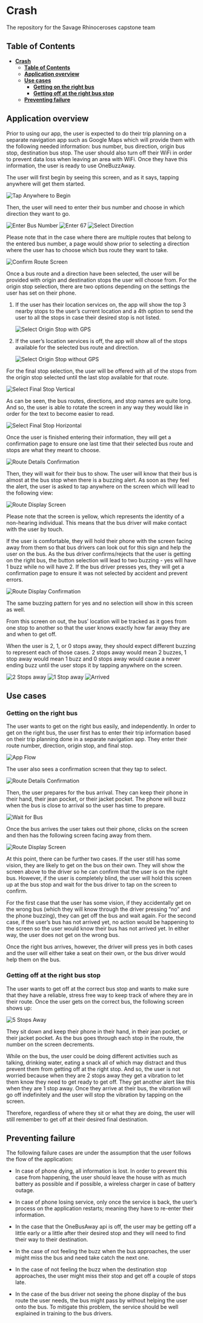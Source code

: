 # Crash
The repository for the Savage Rhinoceroses capstone team

## Table of Contents
- [**Crash**](#crash)
  - [**Table of Contents**](#table-of-contents)
  - [**Application overview**](#application-overview)
  - [**Use cases**](#use-cases)
      - [**Getting on the right bus**](#getting-on-the-right-bus)
      - [**Getting off at the right bus stop**](#getting-off-at-the-right-bus-stop)
  - [**Preventing failure**](#preventing-failure)

## Application overview

Prior to using our app, the user is expected to do their trip planning on a separate navigation app such as Google Maps which will provide them with the following needed information: bus number, bus direction, origin bus stop, destination bus stop. The user should also turn off their WiFi in order to prevent data loss when leaving an area with WiFi. Once they have this information, the user is ready to use OneBuzzAway.

The user will first begin by seeing this screen, and as it says, tapping anywhere will get them started.

![Tap Anywhere to Begin](tap-anywhere-to-begin.jpg)

Then, the user will need to enter their bus number and choose in which direction they want to go.

![Enter Bus Number](enter-bus-number.jpg)
![Enter 67](enter-67.jpg)
![Select Direction](select-direction.jpg)

Please note that in the case where there are multiple routes that belong to the entered bus number, a page would show prior to selecting a direction where the user has to choose which bus route they want to take.

![Confirm Route Screen](confirm-route-screen.jpg)

Once a bus route and a direction have been selected, the user will be provided with origin and destination stops the user will choose from. For the origin stop selection, there are two options depending on the settings the user has set on their phone.

1. If the user has their location services on, the app will show the top 3 nearby stops to the user’s current location and a 4th option to send the user to all the stops in case their desired stop is not listed. 

    ![Select Origin Stop with GPS](select-origin-stop-with-gps.jpg)

1. If the user’s location services is off, the app will show all of the stops available for the selected bus route and direction. 

    ![Select Origin Stop without GPS](select-origin-stop-without-gps.jpg)

For the final stop selection, the user will be offered with all of the stops from the origin stop selected until the last stop available for that route. 

![Select Final Stop Vertical](select-final-stop-vertical.jpg)

As can be seen, the bus routes, directions, and stop names are quite long. And so, the user is able to rotate the screen in any way they would like in order for the text to become easier to read.

![Select Final Stop Horizontal](select-final-stop-horizontal.jpg)

Once the user is finished entering their information, they will get a confirmation page to ensure one last time that their selected bus route and stops are what they meant to choose.

![Route Details Confirmation](route-details-confirmation.jpg)

Then, they will wait for their bus to show. The user will know that their bus is almost at the bus stop when there is a buzzing alert. 
As soon as they feel the alert, the user is asked to tap anywhere on the screen which will lead to the following view:

![Route Display Screen](route-display-screen.jpg)

Please note that the screen is yellow, which represents the identity of a non-hearing individual. This means that the bus driver will make contact with the user by touch. 

If the user is comfortable, they will hold their phone with the screen facing away from them so that bus drivers can look out for this sign and help the user on the bus. As the bus driver confirms/rejects that the user is getting on the right bus, the button selection will lead to two buzzing - yes will have 1 buzz while no will have 2. If the bus driver presses yes, they will get a confirmation page to ensure it was not selected by accident and prevent errors. 

![Route Display Confirmation](route-display-confirmation.jpg)

The same buzzing pattern for yes and no selection will show in this screen as well. 

From this screen on out, the bus’ location will be tracked as it goes from one stop to another so that the user knows exactly how far away they are and when to get off. 

When the user is 2, 1, or 0 stops away, they should expect different buzzing to represent each of those cases. 2 stops away would mean 2 buzzes, 1 stop away would mean 1 buzz and 0 stops away would cause a never ending buzz until the user stops it by tapping anywhere on the screen.

![2 Stops away](2-stops-away.jpg) ![1 Stop away](1-stop-away.jpg) ![Arrived](arrived.jpg)

## Use cases

### Getting on the right bus

The user wants to get on the right bus easily, and independently. In order to get on the right bus, the user first has to enter their trip information based on their trip planning done in a separate navigation app. They enter their route number, direction, origin stop, and final stop.

![App Flow](app-flow.jpg)

The user also sees a confirmation screen that they tap to select.

![Route Details Confirmation](route-details-confirmation.jpg)

Then, the user prepares for the bus arrival. They can keep their phone in their hand, their jean pocket, or their jacket pocket. The phone will buzz when the bus is close to arrival so the user has time to prepare.

![Wait for Bus](wait-for-bus.jpg)

Once the bus arrives the user takes out their phone, clicks on the screen and then has the following screen facing away from them.

![Route Display Screen](route-display-screen.jpg)

At this point, there can be further two cases. If the user still has some vision, they are likely to get on the bus on their own. They will show the screen above to the driver so he can confirm that the user is on the right bus. However, if the user is completely blind, the user will hold this screen up at the bus stop and wait for the bus driver to tap on the screen to confirm.

For the first case that the user has some vision, if they accidentally get on the wrong bus (which they will know through the driver pressing “no” and the phone buzzing), they can get off the bus and wait again. For the second case, if the user’s bus has not arrived yet, no action would be happening to the screen so the user would know their bus has not arrived yet. In either way, the user does not get on the wrong bus.

Once the right bus arrives, however, the driver will press yes in both cases and the user will either take a seat on their own, or the bus driver would help them on the bus.

### Getting off at the right bus stop

The user wants to get off at the correct bus stop and wants to make sure that they have a reliable, stress free way to keep track of where they are in their route.
Once the user gets on the correct bus, the following screen shows up:

![5 Stops Away](5-stops-away.jpg)

They sit down and keep their phone in their hand, in their jean pocket, or their jacket pocket. As the bus goes through each stop in the route, the number on the screen decrements.

While on the bus, the user could be doing different activities such as talking, drinking water, eating a snack all of which may distract and thus prevent them from getting off at the right stop. And so, the user is not worried because when they are 2 stops away they get a vibration to let them know they need to get ready to get off. They get another alert like this when they are 1 stop away. Once they arrive at their bus, the vibration will go off indefinitely and the user will stop the vibration by tapping on the screen.

Therefore, regardless of where they sit or what they are doing, the user will still remember to get off at their desired final destination.

## Preventing failure

The following failure cases are under the assumption that the user follows the flow of the application:

- In case of phone dying, all information is lost. In order to prevent this case from happening, the user should leave the house with as much battery as possible and if possible, a wireless charger in case of battery outage.
 
- In case of phone losing service, only once the service is back, the user’s process on the application restarts; meaning they have to re-enter their information.

- In the case that the OneBusAway api is off, the user may be getting off a little early or a little after their desired stop and they will need to find their way to their destination.

- In the case of not feeling the buzz when the bus approaches, the user might miss the bus and need take catch the next one.

- In the case of not feeling the buzz when the destination stop approaches, the user might miss their stop and get off a couple of stops late.

- In the case of the bus driver not seeing the phone display of the bus route the user needs, the bus might pass by without helping the user onto the bus. To mitigate this problem, the service should be well explained in training to the bus drivers.
